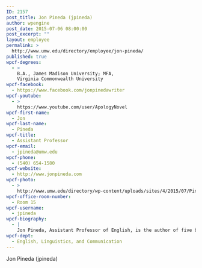 ```yaml
---
ID: 2157
post_title: Jon Pineda (jpineda)
author: wpengine
post_date: 2015-07-06 08:00:00
post_excerpt: ""
layout: employee
permalink: >
  http://www.umw.edu/directory/employee/jon-pineda/
published: true
wpcf-degrees:
  - >
    B.A., James Madison University; MFA,
    Virginia Commonwealth University
wpcf-facebook:
  - https://www.facebook.com/jonpinedawriter
wpcf-youtube:
  - >
    https://www.youtube.com/user/ApologyNovel
wpcf-first-name:
  - Jon
wpcf-last-name:
  - Pineda
wpcf-title:
  - Assistant Professor
wpcf-email:
  - jpineda@umw.edu
wpcf-phone:
  - (540) 654-1580
wpcf-website:
  - http://www.jonpineda.com
wpcf-photo:
  - >
    http://www.umw.edu/directory/wp-content/uploads/sites/4/2015/07/Pineda-Jon13.jpg
wpcf-office-room-number:
  - Room 15
wpcf-username:
  - jpineda
wpcf-biography:
  - |
    Jon Pineda, Assistant Professor of English, is the author of five books. His novel "Apology" won the 2013 Milkweed National Fiction Prize and received a "starred review" from LIBRARY JOURNAL. His memoir "Sleep In Me" was a 2010 Barnes & Noble Discover Great New Writers selection, was named a "Best Books of 2010" selection by LIBRARY JOURNAL, and is currently being translated into Chinese. His poetry collections include "Little Anodynes," a Palmetto Poetry Series selection, "The Translator's Diary", winner of the 2007 Green Rose Prize in Poetry from New Issues, and "Birthmark", winner of the 2003 Crab Orchard Award Series in Poetry Open Competition. He is the recipient of a Virginia Commission for the Arts Individual Artist Fellowship and has twice served on faculty for the Kundiman Asian American Poets’ Retreat, held at Fordham University. His work has been featured in numerous literary journals and anthologies, including "Language for a New Century" (W.W. Norton), "Asian American Poetry: The Next Generation" (U of Illinois Press), and most recently as part of the Academy of American Poets' "Poem-A-Day" program.
wpcf-dept:
  - English, Linguistics, and Communication
---
```

Jon Pineda (jpineda)
